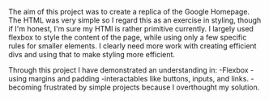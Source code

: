 The aim of this project was to create a replica of the Google Homepage. The
HTML was very simple so I regard this as an exercise in styling, though if I'm
honest, I'm sure my HTMl is rather primitive currently. I largely used flexbox
to style the content of the page, while using only a few specific rules for 
smaller elements. I clearly need more work with creating efficient divs and
using that to make styling more efficient. 

Through this project I have demonstrated an understanding in:
-Flexbox
-using margins and padding
-interactables like buttons, inputs, and <a>links.
-becoming frustrated by simple projects because I overthought my solution.
